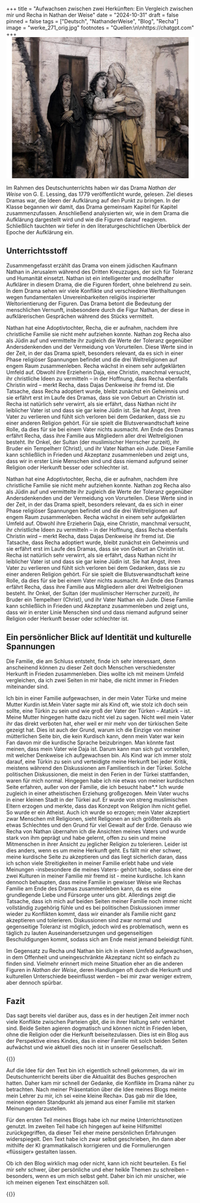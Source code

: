 +++
title = "Aufwachsen zwischen zwei Herkünften: Ein Vergleich zwischen mir und Recha in Nathan der Weise"
date = "2024-10-31"
draft = false
pinned = false
tags = ["Deutsch", "NathanderWeise", "Blog", "Recha"]
image = "werke_271_orig.jpg"
footnotes = "Quellen:\n\nhttps://chatgpt.com"
+++
![Maurycy Gottlieb: Recha begrüßt Nathan (1877)](werke_271_orig.jpg)

Im Rahmen des Deutschunterrichts haben wir das Drama *Nathan der Weise* von G. E. Lessing, das 1779 veröffentlicht wurde, gelesen. Ziel dieses Dramas war, die Ideen der Aufklärung auf den Punkt zu bringen. In der Klasse begannen wir damit, das Drama gemeinsam Kapitel für Kapitel zusammenzufassen. Anschließend analysierten wir, wie in dem Drama die Aufklärung dargestellt wird und wie die Figuren darauf reagieren. Schließlich tauchten wir tiefer in den literaturgeschichtlichen Überblick der Epoche der Aufklärung ein.

## Unterrichtsstoff

Zusammengefasst erzählt das Drama von einem jüdischen Kaufmann Nathan in Jerusalem während des Dritten Kreuzzuges, der sich für Toleranz und Humanität einsetzt. Nathan ist ein intelligenter und modellhafter Aufklärer in diesem Drama, die die Figuren fördert, ohne belehrend zu sein. In dem Drama sehen wir viele Konflikte und verschiedene Werthaltungen wegen fundamentalen Unvereinbarkeiten religiös inspirierter Weltorientierung der Figuren. Das Drama betont die Bedeutung der menschlichen Vernunft, insbesondere durch die Figur Nathan, der diese in aufklärerischen Gesprächen während des Stücks vermittelt. 

Nathan hat eine Adoptivtochter, Recha, die er aufnahm, nachdem ihre christliche Familie sie nicht mehr aufziehen konnte. Nathan zog Recha also als Jüdin auf und vermittelte ihr zugleich die Werte der Toleranz gegenüber Andersdenkenden und der Vermeidung von Vorurteilen. Diese Werte sind in der Zeit, in der das Drama spielt, besonders relevant, da es sich in einer Phase religiöser Spannungen befindet und die drei Weltreligionen auf engem Raum zusammenleben. Recha wächst in einem sehr aufgeklärten Umfeld auf. Obwohl ihre Erzieherin Daja, eine Christin, manchmal versucht, ihr christliche Ideen zu vermitteln – in der Hoffnung, dass Recha ebenfalls Christin wird – merkt Recha, dass Dajas Denkweise ihr fremd ist. Die Tatsache, dass Recha adoptiert wurde, bleibt zunächst ein Geheimnis und sie erfährt erst im Laufe des Dramas, dass sie von Geburt an Christin ist. Recha ist natürlich sehr verwirrt, als sie erfährt, dass Nathan nicht ihr leiblicher Vater ist und dass sie gar keine Jüdin ist. Sie hat Angst, ihren Vater zu verlieren und fühlt sich verloren bei dem Gedanken, dass sie zu einer anderen Religion gehört. Für sie spielt die Blutsverwandtschaft keine Rolle, da dies für sie bei einem Vater nichts ausmacht. Am Ende des Dramas erfährt Recha, dass ihre Familie aus Mitgliedern aller drei Weltreligionen besteht. Ihr Onkel, der Sultan (der muslimischer Herrscher zurzeit), ihr Bruder ein Tempelherr (Christ), und ihr Vater Nathan ein Jude. Diese Familie kann schließlich in Frieden und Akzeptanz zusammenleben und zeigt uns, dass wir in erster Linie Menschen sind und dass niemand aufgrund seiner Religion oder Herkunft besser oder schlechter ist. 

Nathan hat eine Adoptivtochter, Recha, die er aufnahm, nachdem ihre christliche Familie sie nicht mehr aufziehen konnte. Nathan zog Recha also als Jüdin auf und vermittelte ihr zugleich die Werte der Toleranz gegenüber Andersdenkenden und der Vermeidung von Vorurteilen. Diese Werte sind in der Zeit, in der das Drama spielt, besonders relevant, da es sich in einer Phase religiöser Spannungen befindet und die drei Weltreligionen auf engem Raum zusammenleben. Recha wächst in einem sehr aufgeklärten Umfeld auf. Obwohl ihre Erzieherin Daja, eine Christin, manchmal versucht, ihr christliche Ideen zu vermitteln – in der Hoffnung, dass Recha ebenfalls Christin wird – merkt Recha, dass Dajas Denkweise ihr fremd ist. Die Tatsache, dass Recha adoptiert wurde, bleibt zunächst ein Geheimnis und sie erfährt erst im Laufe des Dramas, dass sie von Geburt an Christin ist. Recha ist natürlich sehr verwirrt, als sie erfährt, dass Nathan nicht ihr leiblicher Vater ist und dass sie gar keine Jüdin ist. Sie hat Angst, ihren Vater zu verlieren und fühlt sich verloren bei dem Gedanken, dass sie zu einer anderen Religion gehört. Für sie spielt die Blutsverwandtschaft keine Rolle, da dies für sie bei einem Vater nichts ausmacht. Am Ende des Dramas erfährt Recha, dass ihre Familie aus Mitgliedern aller drei Weltreligionen besteht. Ihr Onkel, der Sultan (der muslimischer Herrscher zurzeit), ihr Bruder ein Tempelherr (Christ), und ihr Vater Nathan ein Jude. Diese Familie kann schließlich in Frieden und Akzeptanz zusammenleben und zeigt uns, dass wir in erster Linie Menschen sind und dass niemand aufgrund seiner Religion oder Herkunft besser oder schlechter ist.

## Ein persönlicher Blick auf Identität und kulturelle Spannungen

Die Familie, die am Schluss entsteht, finde ich sehr interessant, denn anscheinend können zu dieser Zeit doch Menschen verschiedenster Herkunft in Frieden zusammenleben. Dies wollte ich mit meinem Umfeld vergleichen, da ich zwei Seiten in mir habe, die nicht immer in Frieden miteinander sind. 

Ich bin in einer Familie aufgewachsen, in der mein Vater Türke und meine Mutter Kurdin ist.Mein Vater sagte mir als Kind oft, wie stolz ich doch sein sollte, eine Türkin zu sein und wie groß der Vater der Türken – Atatürk – ist. Meine Mutter hingegen hatte dazu nicht viel zu sagen. Nicht weil mein Vater ihr das direkt verboten hat, eher weil er mir mehr von der türkischen Seite gezeigt hat. Dies ist auch der Grund, warum ich die Einzige von meiner mütterlichen Seite bin, die kein Kurdisch kann, denn mein Vater war kein Fan davon mir die kurdische Sprache beizubringen. Man könnte fast meinen, dass mein Vater wie Daja ist. Darum kann man sich gut vorstellen, mit welcher Denkweise ich aufgewachsen bin. Als Kind war ich immer stolz darauf, eine Türkin zu sein und verteidigte meine Herkunft bei jeder Kritik, meistens während den Diskussionen am Familientisch in der Türkei. Solche politischen Diskussionen, die meist in den Ferien in der Türkei stattfanden, waren für mich normal. Hingegen habe ich nie etwas von meiner kurdischen Seite erfahren, außer von der Familie, die ich besucht habe*.* Ich wurde zugleich in einer atheistischen Erziehung großgezogen. Mein Vater wuchs in einer kleinen Stadt in der Türkei auf. Er wurde von streng muslimischen Eltern erzogen und merkte, dass das Konzept von Religion ihm nicht gefiel. So wurde er ein Atheist. Auch ich wurde so erzogen; mein Vater akzeptiert zwar Menschen mit Religionen, sieht Religonen an sich größtenteils als etwas Schlechtes und den Grund für viel Gewalt auf der Erde. Genauso wie Recha von Nathan übernahm ich die Ansichten meines Vaters und wurde stark von ihm geprägt und habe gelernt, offen zu sein und meine Mitmenschen in ihrer Ansicht zu jeglicher Religion zu tolerieren. Leider ist dies anders, wenn es um meine Herkunft geht. Es fällt mir eher schwer, meine kurdische Seite zu akzeptieren und das liegt sicherlich daran, dass ich schon viele  Streitigkeiten in meiner Familie erlebt habe und viele Meinungen -insbesondere die meines Vaters- gehört habe, sodass eine der zwei Kulturen in meiner Familie mir fremd ist - meine kurdische. Ich kann dennoch behaupten, dass meine Familie in gewisser Weise wie Rechas Familie am Ende des Dramas zusammenleben kann, da es eine grundlegende Liebe und Fürsorge unter uns gibt. Allerdings zeigt die Tatsache, dass ich mich auf beiden Seiten meiner Familie noch immer nicht vollständig zugehörig fühle und es bei politischen Diskussionen immer wieder zu Konflikten kommt, dass wir einander als Familie nicht ganz akzeptieren und tolerieren. Diskussionen sind zwar normal und gegenseitige Toleranz ist möglich, jedoch wird es problematisch, wenn es täglich zu lauten Auseinandersetzungen und gegenseitigen Beschuldigungen kommt, sodass sich am Ende meist jemand beleidigt fühlt.

Im Gegensatz zu Recha und Nathan bin ich in einem Umfeld aufgewachsen, in dem Offenheit und uneingeschränkte Akzeptanz nicht so einfach zu finden sind. Vielmehr erinnert mich meine Situation eher an die anderen Figuren in *Nathan der Weise*, deren Handlungen oft durch die Herkunft und kulturellen Unterschiede beeinflusst werden – bei mir zwar weniger extrem, aber dennoch spürbar.

## Fazit

Das sagt bereits viel darüber aus, dass es in der heutigen Zeit immer noch viele Konflikte zwischen Parteien gibt, die in ihrer Haltung sehr verhärtet sind. Beide Seiten agieren dogmatisch und können nicht in Frieden leben, ohne die Religion oder die Herkunft beiseitezulassen. Dies ist ein Blog aus der Perspektive eines Kindes, das in einer Familie mit solch beiden Seiten aufwächst und wie aktuell dies noch ist in unserer Gesellschaft.  

{{<box title = "Metatext">}}

Auf die Idee für den Text bin ich eigentlich schnell gekommen, da wir im Deutschunterricht bereits über die Aktualität des Buches gesprochen hatten. Daher kam mir schnell der Gedanke, die Konflikte im Drama näher zu betrachten. Nach meiner Präsentation über die Idee meines Blogs meinte mein Lehrer zu mir, ich sei «eine kleine Recha». Das gab mir die Idee, meinen eigenen Standpunkt als jemand aus einer Familie mit starken Meinungen darzustellen.

Für den ersten Teil meines Blogs habe ich nur meine Unterrichtsnotizen genutzt. Im zweiten Teil habe ich hingegen auf keine Hilfsmittel zurückgegriffen, da dieser Teil eher meine persönlichen Erfahrungen  widerspiegelt. Den Text habe ich zwar selbst geschrieben, ihn dann aber mithilfe der KI grammatikalisch korrigieren und die Formulierungen «flüssiger» gestalten lassen.

Ob ich den Blog wirklich mag oder nicht, kann ich nicht beurteilen. Es fiel mir sehr schwer, über persönliche und eher heikle Themen zu schreiben – besonders, wenn es um mich selbst geht. Daher bin ich mir unsicher, wie ich meinen eigenen Text einschätzen soll.

{{</box>}}